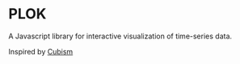 PLOK
====

A Javascript library for interactive visualization of time-series data.

Inspired by [Cubism](https://github.com/square/cubism)


